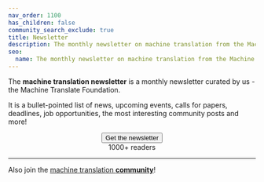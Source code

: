 ```yaml
---
nav_order: 1100
has_children: false
community_search_exclude: true
title: Newsletter
description: The monthly newsletter on machine translation from the Machine Translate Foundation
seo:
  name: The monthly newsletter on machine translation from the Machine Translate Foundation
---
```


The **machine translation newsletter** is a monthly newsletter curated by us - the Machine Translate Foundation.

It is a bullet-pointed list of news, upcoming events, calls for papers, deadlines, job opportunities, the most interesting community posts and more!

<center>
  <button id="airtable-button">
     Get the newsletter
  </button>
  <br/>
  <span class="hint">1000+ readers</span>
</center>

<script src="https://static.airtable.com/js/embed/embed_snippet_v1.js"></script>
<iframe id="airtable-iframe" class="airtable-embed airtable-dynamic-height" src="https://airtable.com/embed/shry2NkGYBfnhPina?backgroundColor=blue" frameborder="0" onmousewheel="" width="100%" height="533" style="background: transparent; border: 1px solid #ccc; display: none; margin-top: 20px;"></iframe>
<script>
    airtable_iframe = document.getElementById("airtable-iframe");
    airtable_button = document.getElementById("airtable-button");
    airtable_button.addEventListener("click", function() {
        if (airtable_iframe.style.display === "block") {
            airtable_iframe.style.display = "none";
        } else {
            airtable_iframe.height = "986";
            airtable_iframe.style.display = "block";
        }
    })
</script>

---

Also join the [machine translation **community**](community.md)!

